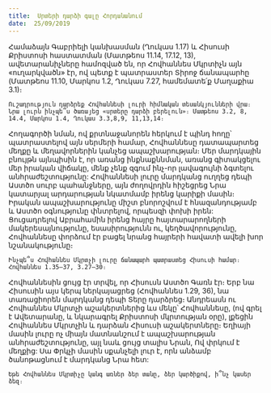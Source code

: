 ```yaml
---
title:  Սրտերի դարձի գալը Հորդանանում
date:  25/09/2019
---
```


Համաձայն Գաբրիելի կանխասման (Ղուկաս 1.17) և Հիսուսի Քրիստոսի հաստատման (Մատթեոս 11.14, 17.12, 13), ավետարանիչները համոզված են, որ Հովհաննես Մկրտիչն այն «ուղարկվածն» էր, ով պետք է պատրաստեր Տիրոջ ճանապարհը (Մատթեոս 11.10, Մարկոս 1.2, Ղուկաս 7.27, համեմատե՛ք Մաղաքիա 3.1)։

`Ուշադրություն դարձրեք Հովհաննեսի լուրի հիմնական տեսանկյունների վրա։ Նրա լուրն ինչպե՞ս ծառայեց «սրտերը դարձի բերելուն»։ Մատթեոս 3.2, 8, 14.4, Մարկոս 1.4, Ղուկաս 3.3,8,9, 11,13,14։`

Հողագործի նման, ով քրտնաջանորեն հերկում է պինդ հողը՝ պատրաստելով այն սերմերի համար, Հովհաննեսը դատապարտեց մեղքը և մեղավորներին կանչեց ապաշխարության։ Մեր մարդկային բնույթն այնպիսին է, որ առանց ինքնաքննման, առանց գիտակցելու մեր իրական վիճակը, մենք չենք զգում ինչ-որ լավագույնի ձգտելու անհրաժեշտությունը: Հովհաննեսի լուրը մարդկանց ուղղեց դեպի Աստծո սուրբ պահանջները, այն ժողովրդին հիշեցրեց Նրա կատարյալ արդարության նկատմամբ իրենց կարիքի մասին։ Իրական ապաշխարությունը միշտ բնորոշվում է հնազանդությամբ և Աստծո օգնությունը փնտրելով, որպեսզի փոխի իրեն: Ցուցադրելով Աբրահամին իրենց հայրը հայտարարողների մակերեսայնությունը, եսասիրությունն ու, կեղծավորությունը, Հովհաննեսը փորձում էր բացել նրանց հայրերի հավատի ավելի խոր նշանակությունը։

`Ինչպե՞ս Հովհաննես Մկրտչի լուրը ճանապարհ պատրաստեց Հիսուսի համար։ Հովհաննես 1.35–37, 3.27–30։`

Հովհաննեսին ցույց էր տրվել, որ Հիսուսն Աստծո Գառն էր։ Երբ նա Հիսուսին այս կերպ ներկայացրեց (Հովհաննես 1.29, 36), նա տառացիորեն մարդկանց դեպի Տերը դարձրեց։ Անդրեասն ու Հովհաննես Մկրտչի աշակերտներից ևս մեկը՝ Հովհաննեսը, (ով գրել է Ավետարանը, և նկարագրել Քրիստոսի մկրտության օրը), լքեցին Հովհաննես Մկրտչին և դարձան Հիսուսի աշակերտները։ Եղիայի մասին լուրը ոչ միայն մատնանշում է ապաշխարության անհրաժեշտությունը, այլ նաև ցույց տալիս Նրան, Ով փրկում է մեղքից: Սա Փրկչի մասին սքանչելի լուր է, որն անձամբ ծանոթացնում է մարդկանց Նրա հետ:

`Եթե Հովհաննես Մկրտիչը կանգ առներ ձեր տանը, ձեր կարծիքով, ի՞նչ կասեր ձեզ։`